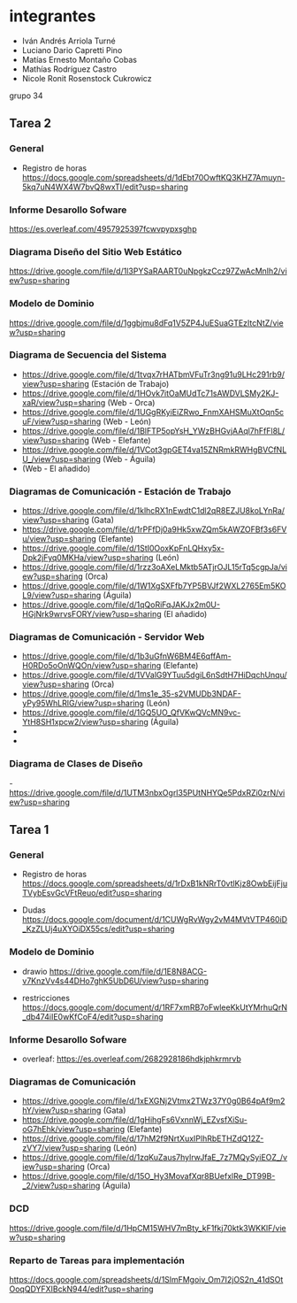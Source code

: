 # integrantes
- Iván Andrés Arriola Turné
- Luciano Dario Capretti Pino
- Matías Ernesto Montaño Cobas
- Mathías Rodríguez Castro
- Nicole Ronit Rosenstock Cukrowicz

grupo 34

## Tarea 2

### General

- Registro de horas
https://docs.google.com/spreadsheets/d/1dEbt70OwftKQ3KHZ7Amuyn-5kq7uN4WX4W7bvQ8wxTI/edit?usp=sharing

### Informe Desarollo Sofware
https://es.overleaf.com/4957925397fcwvpypxsghp

### Diagrama Diseño del Sitio Web Estático
https://drive.google.com/file/d/1l3PYSaRAART0uNpgkzCcz97ZwAcMnlh2/view?usp=sharing

### Modelo de Dominio

https://drive.google.com/file/d/1ggbjmu8dFq1V5ZP4JuESuaGTEzItcNtZ/view?usp=sharing

### Diagrama de Secuencia del Sistema
- https://drive.google.com/file/d/1tvqx7rHATbmVFuTr3ng91u9LHc291rb9/view?usp=sharing (Estación de Trabajo)
- https://drive.google.com/file/d/1HOvk7itOaMUdTc71sAWDVLSMy2KJ-xaR/view?usp=sharing (Web - Orca)
- https://drive.google.com/file/d/1UGgRKyiEiZRwo_FnmXAHSMuXtOqn5cuF/view?usp=sharing (Web - León)
- https://drive.google.com/file/d/1BlFTP5opYsH_YWzBHGvjAAql7hFfFl8L/view?usp=sharing (Web - Elefante) 
- https://drive.google.com/file/d/1VCot3gpGET4va15ZNRmkRWHgBVCfNLU_/view?usp=sharing (Web - Águila)
- (Web - El añadido)

### Diagramas de Comunicación - Estación de Trabajo
- https://drive.google.com/file/d/1klhcRX1nEwdtC1dl2qR8EZJU8koLYnRa/view?usp=sharing (Gata)
- https://drive.google.com/file/d/1rPFfDj0a9Hk5xwZQm5kAWZOFBf3s6FVu/view?usp=sharing (Elefante)
- https://drive.google.com/file/d/1StI0OoxKpFnLQHxy5x-Dpk2jFyq0MKHa/view?usp=sharing (León)
- https://drive.google.com/file/d/1rzz3oAXeLMktb5ATjrOJL15rTq5cgpJa/view?usp=sharing (Orca)
- https://drive.google.com/file/d/1W1XgSXFfb7YP5BVJf2WXL2765Em5KOL9/view?usp=sharing (Águila)
- https://drive.google.com/file/d/1qQoRiFqJAKJx2m0U-HGjNrk9wrvsFORY/view?usp=sharing (El añadido)

### Diagramas de Comunicación - Servidor Web
- https://drive.google.com/file/d/1b3uGfnW6BM4E6qffAm-H0RDo5oOnWQOn/view?usp=sharing (Elefante)
- https://drive.google.com/file/d/1VValG9YTuu5dgiL6nSdtH7HiDqchUnqu/view?usp=sharing (Orca)
- https://drive.google.com/file/d/1ms1e_35-s2VMUDb3NDAF-yPy95WhLRlG/view?usp=sharing (León)
- https://drive.google.com/file/d/1GQ5UO_QfVKwQVcMN9vc-YtH8SH1xpcw2/view?usp=sharing (Águila)
-
-

### Diagrama de Clases de Diseño
-https://drive.google.com/file/d/1UTM3nbxOgrl35PUtNHYQe5PdxRZi0zrN/view?usp=sharing

















## Tarea 1

### General

- Registro de horas
https://docs.google.com/spreadsheets/d/1rDxB1kNRrT0vtlKjz8OwbEijFjuTVybEsvGcVFtReuo/edit?usp=sharing

- Dudas
https://docs.google.com/document/d/1CUWgRvWgy2vM4MVtVTP460iD_KzZLUj4uXYOiDX55cs/edit?usp=sharing

### Modelo de Dominio
- drawio
https://drive.google.com/file/d/1E8N8ACG-v7KnzVv4s44DHo7ghK5UbD6U/view?usp=sharing

- restricciones
https://docs.google.com/document/d/1RF7xmRB7oFwleeKkUtYMrhuQrN_db474iIE0wKfCoF4/edit?usp=sharing

### Informe Desarollo Sofware

- overleaf: https://es.overleaf.com/2682928186hdkjphkrmrvb

### Diagramas de Comunicación
- https://drive.google.com/file/d/1xEXGNj2Vtmx2TWz37Y0g0B64pAf9m2hY/view?usp=sharing (Gata)
- https://drive.google.com/file/d/1gHihgFs6VxnnWj_EZvsfXiSu-oG7hEhk/view?usp=sharing (Elefante)
- https://drive.google.com/file/d/17hM2f9NrtXuxIPlhRbETHZdQ12Z-zVY7/view?usp=sharing (León)
- https://drive.google.com/file/d/1zqKuZaus7hylrwJfaE_7z7MQySyiEOZ_/view?usp=sharing (Orca)
- https://drive.google.com/file/d/15O_Hy3MovafXqr8BUefxlRe_DT99B-_2/view?usp=sharing (Águila)


### DCD
https://drive.google.com/file/d/1HpCM15WHV7mBty_kF1fkj70ktk3WKKlF/view?usp=sharing

### Reparto de Tareas para implementación
https://docs.google.com/spreadsheets/d/1SlmFMgoiv_Om7I2jOS2n_41dSOtOoqQDYFXIBckN944/edit?usp=sharing


